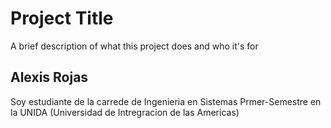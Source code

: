 
# Project Title

A brief description of what this project does and who it's for


## Alexis Rojas
Soy estudiante de la carrede de Ingenieria en Sistemas Prmer-Semestre en la UNIDA (Universidad de Intregracion de las Americas)

